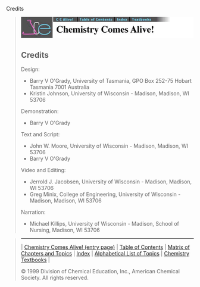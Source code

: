 





 Credits
 



> ![Chemistry Comes Alive!](ccahead.gif)
> 
> 
> 
> 
> 
> 
> 
> 
> ## Credits
> 
> 
> 
>  Design:
>  - Barry V O'Grady, University of Tasmania, GPO Box 252-75 Hobart
Tasmania 7001 Australia
>  - Kristin Johnson, University of Wisconsin - Madison, Madison, WI 53706
> 
> 
>  Demonstration:
>  - Barry V O'Grady
> 
> 
>  Text and Script:
>  - John W. Moore, University of Wisconsin - Madison, Madison, WI 53706
>  - Barry V O'Grady
> 
> 
>  Video and Editing:
>  - Jerrold J. Jacobsen, University of Wisconsin - Madison, Madison, WI 53706
>  - Greg Minix, College of Engineering, University of Wisconsin - Madison, Madison, WI 53706
> 
> 
>  Narration:
>  - Michael Killips, University of Wisconsin - Madison, School of Nursing, Madison, WI 53706



> ---
> 
> 
>  |
>  [Chemistry Comes Alive! (entry page)](../../INDEX.HTM) 
>  |
>  [Table of Contents](../../CONTENTS.HTM) 
>  |
>  [Matrix of Chapters and Topics](../../MATRIX.HTM) 
>  |
>  [Index](../../WORDS.HTM) 
>  |
>  [Alphabetical List of Topics](../../ALPHATOP.HTM) 
>  |
>  [Chemistry Textbooks](../../BOOKS.HTM) 
>  |
>  
>  © 1999 Division of Chemical Education, Inc.,
American Chemical Society. All rights reserved.





